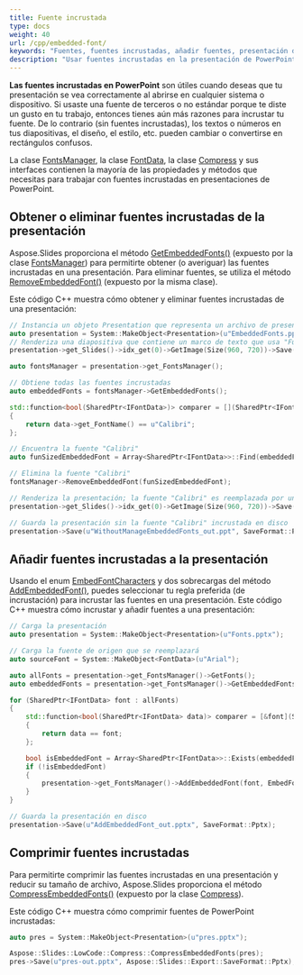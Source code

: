 ```yaml
---
title: Fuente incrustada
type: docs
weight: 40
url: /cpp/embedded-font/
keywords: "Fuentes, fuentes incrustadas, añadir fuentes, presentación de PowerPoint C++, CPP, Aspose.Slides para C++"
description: "Usar fuentes incrustadas en la presentación de PowerPoint en C++"
---
```


**Las fuentes incrustadas en PowerPoint** son útiles cuando deseas que tu presentación se vea correctamente al abrirse en cualquier sistema o dispositivo. Si usaste una fuente de terceros o no estándar porque te diste un gusto en tu trabajo, entonces tienes aún más razones para incrustar tu fuente. De lo contrario (sin fuentes incrustadas), los textos o números en tus diapositivas, el diseño, el estilo, etc. pueden cambiar o convertirse en rectángulos confusos.

La clase [FontsManager](https://reference.aspose.com/slides/cpp/aspose.slides/fontsmanager/), la clase [FontData](https://reference.aspose.com/slides/cpp/aspose.slides/fontdata/), la clase [Compress](https://reference.aspose.com/slides/cpp/aspose.slides.lowcode/compress/) y sus interfaces contienen la mayoría de las propiedades y métodos que necesitas para trabajar con fuentes incrustadas en presentaciones de PowerPoint.

## **Obtener o eliminar fuentes incrustadas de la presentación**

Aspose.Slides proporciona el método [GetEmbeddedFonts()](https://reference.aspose.com/slides/cpp/aspose.slides/fontsmanager/getembeddedfonts/) (expuesto por la clase [FontsManager](https://reference.aspose.com/slides/cpp/aspose.slides/fontsmanager/)) para permitirte obtener (o averiguar) las fuentes incrustadas en una presentación. Para eliminar fuentes, se utiliza el método [RemoveEmbeddedFont()](https://reference.aspose.com/slides/cpp/aspose.slides/fontsmanager/removeembeddedfont/) (expuesto por la misma clase).

Este código C++ muestra cómo obtener y eliminar fuentes incrustadas de una presentación:

```c++
// Instancia un objeto Presentation que representa un archivo de presentación
auto presentation = System::MakeObject<Presentation>(u"EmbeddedFonts.pptx");
// Renderiza una diapositiva que contiene un marco de texto que usa "FunSized" incrustado
presentation->get_Slides()->idx_get(0)->GetImage(Size(960, 720))->Save(u"picture1_out.png", ImageFormat::Png);

auto fontsManager = presentation->get_FontsManager();

// Obtiene todas las fuentes incrustadas
auto embeddedFonts = fontsManager->GetEmbeddedFonts();

std::function<bool(SharedPtr<IFontData>)> comparer = [](SharedPtr<IFontData> data) -> bool
{
    return data->get_FontName() == u"Calibri";
};

// Encuentra la fuente "Calibri"
auto funSizedEmbeddedFont = Array<SharedPtr<IFontData>>::Find(embeddedFonts, comparer);

// Elimina la fuente "Calibri"
fontsManager->RemoveEmbeddedFont(funSizedEmbeddedFont);

// Renderiza la presentación; la fuente "Calibri" es reemplazada por una existente
presentation->get_Slides()->idx_get(0)->GetImage(Size(960, 720))->Save(u"picture2_out.png", ImageFormat::Png);

// Guarda la presentación sin la fuente "Calibri" incrustada en disco
presentation->Save(u"WithoutManageEmbeddedFonts_out.ppt", SaveFormat::Ppt);
```

## **Añadir fuentes incrustadas a la presentación**

Usando el enum [EmbedFontCharacters](https://reference.aspose.com/slides/cpp/aspose.slides.export/embedfontcharacters/) y dos sobrecargas del método [AddEmbeddedFont()](https://reference.aspose.com/slides/cpp/aspose.slides/fontsmanager/addembeddedfont/), puedes seleccionar tu regla preferida (de incrustación) para incrustar las fuentes en una presentación. Este código C++ muestra cómo incrustar y añadir fuentes a una presentación:

```c++
// Carga la presentación
auto presentation = System::MakeObject<Presentation>(u"Fonts.pptx");

// Carga la fuente de origen que se reemplazará
auto sourceFont = System::MakeObject<FontData>(u"Arial");

auto allFonts = presentation->get_FontsManager()->GetFonts();
auto embeddedFonts = presentation->get_FontsManager()->GetEmbeddedFonts();

for (SharedPtr<IFontData> font : allFonts)
{
    std::function<bool(SharedPtr<IFontData> data)> comparer = [&font](SharedPtr<IFontData> data) -> bool
    {
        return data == font;
    };

    bool isEmbeddedFont = Array<SharedPtr<IFontData>>::Exists(embeddedFonts, comparer);
    if (!isEmbeddedFont)
    {
        presentation->get_FontsManager()->AddEmbeddedFont(font, EmbedFontCharacters::All);
    }
}

// Guarda la presentación en disco
presentation->Save(u"AddEmbeddedFont_out.pptx", SaveFormat::Pptx);
```

## **Comprimir fuentes incrustadas**

Para permitirte comprimir las fuentes incrustadas en una presentación y reducir su tamaño de archivo, Aspose.Slides proporciona el método [CompressEmbeddedFonts()](https://reference.aspose.com/slides/cpp/aspose.slides.lowcode/compress/compressembeddedfonts/) (expuesto por la clase [Compress](https://reference.aspose.com/slides/cpp/aspose.slides.lowcode/compress/)).

Este código C++ muestra cómo comprimir fuentes de PowerPoint incrustadas:

```c++
auto pres = System::MakeObject<Presentation>(u"pres.pptx");

Aspose::Slides::LowCode::Compress::CompressEmbeddedFonts(pres);
pres->Save(u"pres-out.pptx", Aspose::Slides::Export::SaveFormat::Pptx);
```
